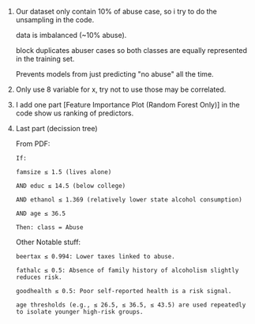 1. Our dataset only contain 10% of abuse case, so i try to do the unsampling in the code.

    data is imbalanced (~10% abuse).
  
    block duplicates abuser cases so both classes are equally represented in the training set.
  
    Prevents models from just predicting "no abuse" all the time.

  
2. Only use 8 variable for x, try not to use those may be correlated.

3. I add one part [Feature Importance Plot (Random Forest Only)] in the code show us ranking of predictors.

4. Last part (decission tree)

    From PDF:
   
       If:

       famsize ≤ 1.5 (lives alone)
   
       AND educ ≤ 14.5 (below college)
   
       AND ethanol ≤ 1.369 (relatively lower state alcohol consumption)
   
       AND age ≤ 36.5
   
       Then: class = Abuse
   
    Other Notable stuff:
   
       beertax ≤ 0.994: Lower taxes linked to abuse.
   
       fathalc ≤ 0.5: Absence of family history of alcoholism slightly reduces risk.
   
       goodhealth ≤ 0.5: Poor self-reported health is a risk signal.
   
       age thresholds (e.g., ≤ 26.5, ≤ 36.5, ≤ 43.5) are used repeatedly to isolate younger high-risk groups.
